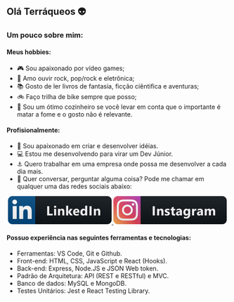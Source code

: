 ## Olá Terráqueos :alien:

### Um pouco sobre mim:
#### Meus hobbies:
* :video_game: Sou apaixonado por vídeo games;
* :musical_note: Amo ouvir rock, pop/rock e eletrônica;
* :books: Gosto de ler livros de fantasia, ficção ciêntifica e aventuras;
* :bike: Faço trilha de bike sempre que posso;
* :cookie: Sou um ótimo cozinheiro se você levar em conta que o importante é matar a fome e o gosto não é relevante.

#### Profisionalmente:
* :rocket: Sou apaixonado em criar e desenvolver idéias.
* :computer: Estou me desenvolvendo para virar um Dev Júnior.
* :anchor: Quero trabalhar em uma empresa onde possa me desenvolver a cada dia mais.
* :speech_balloon: Quer conversar, perguntar alguma coisa? Pode me chamar em qualquer uma das redes sociais abaixo:

<p align="center">
  <a href="https://www.linkedin.com/in/victorsaraivadev/">
    <img src="https://github.com/MikeCodesDotNET/ColoredBadges/blob/master/svg/social/linkedin.svg" alt="Linkedin-logo" style="vertical-align:top margin:4px 2px">
  </a>

  <a href="https://www.instagram.com/itsmevitu/">
    <img src="https://github.com/MikeCodesDotNET/ColoredBadges/blob/master/svg/social/instagram.svg" alt="Instagram-logo" style="vertical-align:top margin:4px 2px">
  </a>  
</p>

#### Possuo experiência nas seguintes ferramentas e tecnologias:
* Ferramentas: VS Code, Git e Github.
* Front-end: HTML, CSS, JavaScript e React (Hooks).
* Back-end: Express, Node.JS e JSON Web token.
* Padrão de Arquitetura: API (REST e RESTful) e MVC.
* Banco de dados: MySQL e MongoDB.
* Testes Unitários: Jest e React Testing Library.
